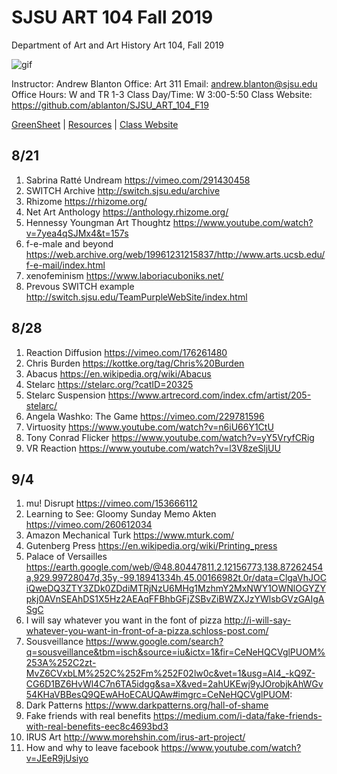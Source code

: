 **SJSU ART 104 Fall 2019**
======================
Department of Art and Art History
Art 104, Fall 2019

![gif](http://i.imgur.com/zdzDxsA.gif)

Instructor: Andrew Blanton
Office: Art 311
Email: andrew.blanton@sjsu.edu
Office Hours: W and TR 1-3
Class Day/Time: W 3:00-5:50
Class Website: https://github.com/ablanton/SJSU_ART_104_F19

[GreenSheet](https://github.com/ablanton/SJSU_ART_104_F19/blob/master/GREENSHEET.md)
| [Resources](https://github.com/ablanton/SJSU_ART_104_F19/blob/master/RESOURCES.md)
| [Class Website](https://github.com/ablanton/SJSU_ART_104_F19)

8/21
---------

1. Sabrina Ratté Undream https://vimeo.com/291430458
2. SWITCH Archive http://switch.sjsu.edu/archive
3. Rhizome https://rhizome.org/
4. Net Art Anthology https://anthology.rhizome.org/
5. Hennessy Youngman Art Thoughtz https://www.youtube.com/watch?v=7yea4qSJMx4&t=157s
6. f-e-male and beyond https://web.archive.org/web/19961231215837/http://www.arts.ucsb.edu/f-e-mail/index.html
7. xenofeminism https://www.laboriacuboniks.net/
8. Prevous SWITCH example http://switch.sjsu.edu/TeamPurpleWebSite/index.html

8/28
---------

1. Reaction Diffusion https://vimeo.com/176261480
2. Chris Burden https://kottke.org/tag/Chris%20Burden
3. Abacus https://en.wikipedia.org/wiki/Abacus
4. Stelarc https://stelarc.org/?catID=20325
5. Stelarc Suspension https://www.artrecord.com/index.cfm/artist/205-stelarc/
6. Angela Washko: The Game https://vimeo.com/229781596
7. Virtuosity https://www.youtube.com/watch?v=n6iU66Y1CtU
8. Tony Conrad Flicker https://www.youtube.com/watch?v=yY5VryfCRig
9. VR Reaction https://www.youtube.com/watch?v=l3V8zeSljUU

9/4
----------
1. mu! Disrupt https://vimeo.com/153666112
2. Learning to See: Gloomy Sunday Memo Akten https://vimeo.com/260612034
3. Amazon Mechanical Turk https://www.mturk.com/
5. Gutenberg Press https://en.wikipedia.org/wiki/Printing_press
6. Palace of Versailles https://earth.google.com/web/@48.80447811,2.12156773,138.87262454a,929.99728047d,35y,-99.18941334h,45.00166982t,0r/data=ClgaVhJOCiQweDQ3ZTY3ZDk0ZDdiMTRjNzU6MHg1MzhmY2MxNWY1OWNlOGYZYpkj0AVnSEAhDS1X5Hz2AEAqFFBhbGFjZSBvZiBWZXJzYWlsbGVzGAIgASgC
7. I will say whatever you want in the font of pizza http://i-will-say-whatever-you-want-in-front-of-a-pizza.schloss-post.com/
8. Sousveillance https://www.google.com/search?q=sousveillance&tbm=isch&source=iu&ictx=1&fir=CeNeHQCVglPUOM%253A%252C2zt-MvZ6CVxbLM%252C%252Fm%252F02lw0c&vet=1&usg=AI4_-kQ9Z-CG6D1BZ6HvWl4C7n6TA5idgg&sa=X&ved=2ahUKEwj9yJOrobjkAhWGv54KHaVBBesQ9QEwAHoECAUQAw#imgrc=CeNeHQCVglPUOM:
9. Dark Patterns https://www.darkpatterns.org/hall-of-shame
10. Fake friends with real benefits https://medium.com/i-data/fake-friends-with-real-benefits-eec8c4693bd3
11. IRUS Art http://www.morehshin.com/irus-art-project/
12. How and why to leave facebook https://www.youtube.com/watch?v=JEeR9jUsiyo
